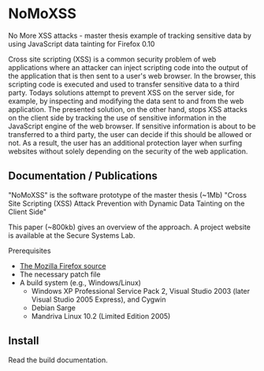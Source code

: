 # NoMoXSS
No More XSS attacks - master thesis example of tracking sensitive data by using JavaScript data tainting for Firefox 0.10

Cross site scripting (XSS) is a common security problem of web applications where an attacker can inject scripting code into the output of the application that is then sent to a user's web browser. In the browser, this scripting code is executed and used to transfer sensitive data to a third party. Todays solutions attempt to prevent XSS on the server side, for example, by inspecting and modifying the data sent to and from the web application. The presented solution, on the other hand, stops XSS attacks on the client side by tracking the use of sensitive information in the JavaScript engine of the web browser. If sensitive information is about to be transferred to a third party, the user can decide if this should be allowed or not. As a result, the user has an additional protection layer when surfing websites without solely depending on the security of the web application.

## Documentation / Publications

"NoMoXSS" is the software prototype of the master thesis (~1Mb) "Cross Site Scripting (XSS) Attack Prevention with Dynamic Data Tainting on the Client Side"

This paper (~800kb) gives an overview of the approach.
A project website is available at the Secure Systems Lab.

Prerequisites

* [The Mozilla Firefox source](http://ftp.mozilla.org/pub/mozilla.org/firefox/releases/0.10.1/firefox-1.0PR-source.tar.bz2)
* The necessary patch file
* A build system (e.g., Windows/Linux)
  * Windows XP Professional Service Pack 2, Visual Studio 2003 (later Visual Studio 2005 Express), and Cygwin
  * Debian Sarge
  * Mandriva Linux 10.2 (Limited Edition 2005)

## Install

Read the build documentation. 
